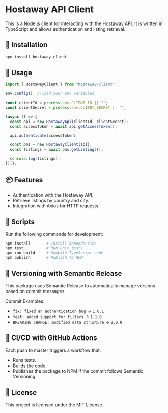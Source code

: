 # Hostaway API Client

This is a Node.js client for interacting with the Hostaway API. It is written in TypeScript and allows authentication and listing retrieval.

## 🚀 Installation

```sh
npm install hostaway-client
```

## 📌 Usage

```typescript
import { HostawayClient } from "hostaway-client";

env.config(); //load your env variables

const clientId = process.env.CLIENT_ID || "";
const clientSecret = process.env.CLIENT_SECRET || "";

(async () => {
  const api = new HostawayApi(clientId, clientSecret);
  const accessToken = await api.getAccessToken();

  api.authenticate(accessToken);

  const pms = new HostawayClient(api);
  const listings = await pms.getListings();

  console.log(listings);
})();
```

## 📦 Features

- Authentication with the Hostaway API.
- Retrieve listings by country and city.
- Integration with Axios for HTTP requests.

## 🔧 Scripts

Run the following commands for development:

```sh
npm install       # Install dependencies
npm test          # Run unit tests
npm run build     # Compile TypeScript code
npm publish       # Publish to NPM
```

## 📜 Versioning with Semantic Release

This package uses Semantic Release to automatically manage versions based on commit messages.

Commit Examples:

- `fix: fixed an authentication bug` → `1.0.1`
- `feat: added support for filters` → `1.1.0`
- `BREAKING CHANGE: modified data structure` → `2.0.0`

## 🚀 CI/CD with GitHub Actions

Each push to master triggers a workflow that:

- Runs tests.
- Builds the code.
- Publishes the package to NPM if the commit follows Semantic Versioning.

## 📄 License

This project is licensed under the MIT License.
